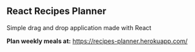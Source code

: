 ## React Recipes Planner

Simple drag and drop application made with React  

**Plan weekly meals at:**
https://recipes-planner.herokuapp.com/

